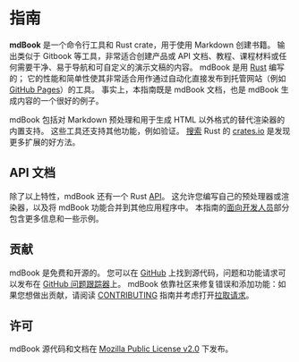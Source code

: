 # 指南

**mdBook** 是一个命令行工具和 Rust crate，用于使用 Markdown 创建书籍。
输出类似于 Gitbook 等工具，非常适合创建产品或 API 文档、教程、课程材料或任何需要干净、易于导航和可自定义的演示文稿的内容。
mdBook 是用 [Rust](https://www.rust-lang.org) 编写的；
它的性能和简单性使其非常适合用作通过自动化直接发布到托管网站（例如 [GitHub Pages](https://pages.github.com)）的工具。
事实上，本指南既是 mdBook 文档，也是 mdBook 生成内容的一个很好的例子。

mdBook 包括对 Markdown 预处理和用于生成 HTML 以外格式的替代渲染器的内置支持。
这些工具还支持其他功能，例如验证。
[搜索](https://crates.io/search?q=mdbook&sort=relevance) Rust 的 [crates.io](https://crates.io) 是发现更多扩展的好方法。

## API 文档

除了以上特性，mdBook 还有一个 Rust [API](https://docs.rs/mdbook/*/mdbook/)。 这允许您编写自己的预处理器或渲染器，以及将 mdBook 功能合并到其他应用程序中。 本指南的[面向开发人员](for_developers/index.html)部分包含更多信息和一些示例。

## 贡献

mdBook 是免费和开源的。 您可以在 [GitHub](https://github.com/rust-lang/mdBook) 上找到源代码，问题和功能请求可以发布在 [GitHub 问题跟踪器](https://github.com/rust-lang/mdBook/issues)上。 mdBook 依靠社区来修复错误和添加功能：如果您想做出贡献，请阅读 [CONTRIBUTING](<https://github.com/rust-lang/mdBook/blob/master/CONTRIBUTING.md>) 指南并考虑打开[拉取请求](https://github.com/rust-lang/mdBook/pulls)。

## 许可

mdBook 源代码和文档在 [Mozilla Public License v2.0](https://www.mozilla.org/MPL/2.0/) 下发布。

